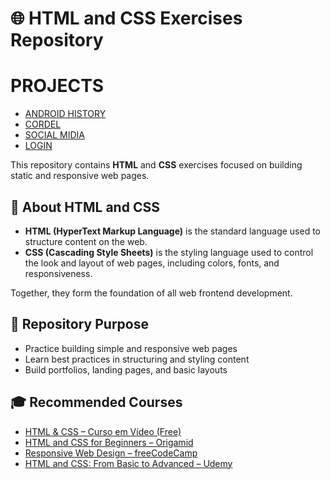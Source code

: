 # 🌐 HTML and CSS Exercises Repository

# PROJECTS
<ul>
    <li><a href="https://claudiobentodaladev.github.io/HTMLCSS/android/">ANDROID HISTORY<a>
    <li><a href="https://claudiobentodaladev.github.io/HTMLCSS/cordel">CORDEL<a>
    <li><a href="https://claudiobentodaladev.github.io/HTMLCSS/social">SOCIAL MIDIA<a>
    <li><a href="https://claudiobentodaladev.github.io/HTMLCSS/login">LOGIN<a>
</ul>

This repository contains **HTML** and **CSS** exercises focused on building static and responsive web pages.

## 📘 About HTML and CSS

- **HTML (HyperText Markup Language)** is the standard language used to structure content on the web.
- **CSS (Cascading Style Sheets)** is the styling language used to control the look and layout of web pages, including colors, fonts, and responsiveness.

Together, they form the foundation of all web frontend development.

## 🎯 Repository Purpose

- Practice building simple and responsive web pages
- Learn best practices in structuring and styling content
- Build portfolios, landing pages, and basic layouts

## 🎓 Recommended Courses

- [HTML & CSS – Curso em Vídeo (Free)](https://www.cursoemvideo.com/curso/html5-css3/)
- [HTML and CSS for Beginners – Origamid](https://www.origamid.com/curso/html-e-css-para-iniciantes/)
- [Responsive Web Design – freeCodeCamp](https://www.freecodecamp.org/learn/)
- [HTML and CSS: From Basic to Advanced – Udemy](https://www.udemy.com/course/html5-css3-completo/)